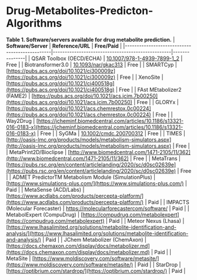 # Drug-Metabolites-Predicton-Algorithms

**Table 1. Software/servers available for drug metabolite prediction.**
| **Software/Server**                              | **Reference/URL**                                       | **Free/Paid** |
|-----------------------------------------------|--------------------------------------------------|---------------|
| QSAR Toolbox (OECD/ECHA)                       | [10.1007/978-1-4939-7899-1_2](https://doi.org/10.1007/978-1-4939-7899-1_2) | Free      |
| Biotransformer3.0                             | [10.1093/nar/gkac313](https://doi.org/10.1093/nar/gkac313) | Free      |
| SMARTCyp                                      | [https://pubs.acs.org/doi/10.1021/ci300009z](https://pubs.acs.org/doi/10.1021/ci300009z) | Free      |
| XenoSite                                      | [https://pubs.acs.org/doi/10.1021/ci400518g](https://pubs.acs.org/doi/10.1021/ci400518g) | Free      |
| FAst MEtabolizer2 (FAME2)                      | [https://pubs.acs.org/doi/10.1021/acs.jcim.7b00250](https://pubs.acs.org/doi/10.1021/acs.jcim.7b00250) | Free      |
| GLORYx                                        | [https://pubs.acs.org/doi/10.1021/acs.chemrestox.0c00224](https://pubs.acs.org/doi/10.1021/acs.chemrestox.0c00224) | Free      |
| Way2Drug                                      | [https://jcheminf.biomedcentral.com/articles/10.1186/s13321-016-0183-x](https://jcheminf.biomedcentral.com/articles/10.1186/s13321-016-0183-x) | Free      |
| SyGMa                                         | [10.1002/cmdc.200700312](https://doi.org/10.1002/cmdc.200700312) | Free      |
| TIMES                                         | [http://oasis-lmc.org/products/models/metabolism-simulators.aspx](http://oasis-lmc.org/products/models/metabolism-simulators.aspx) | Free      |
| MetaPrint2D/Bioclipse                         | [http://www.biomedcentral.com/1471-2105/11/362](http://www.biomedcentral.com/1471-2105/11/362) | Free      |
| MetaTrans                                     | [https://pubs.rsc.org/en/content/articlelanding/2020/sc/d0sc02639e](https://pubs.rsc.org/en/content/articlelanding/2020/sc/d0sc02639e) | Free      |
| ADMET PredictorTM Metabolism Module (SimulationPlus) | [https://www.simulations-plus.com/](https://www.simulations-plus.com/) | Paid          |
| MetaSense (ACD/Labs)                           | [https://www.acdlabs.com/products/percepta-platform/](https://www.acdlabs.com/products/percepta-platform/) | Paid          |
| IMPACTS (Molecular Forecaster)                 | [https://molecularforecastercom/software/](https://molecularforecastercom/software/) | Paid          |
| MetabolExpert (CompuDrug)                      | [https://compudrug.com/metabolexpert](https://compudrug.com/metabolexpert) | Paid          |
| Meteor Nexus (Lhasa)                          | [https://www.lhasalimited.org/solutions/metabolite-identification-and-analysis/](https://www.lhasalimited.org/solutions/metabolite-identification-and-analysis/) | Paid          |
| JChem Metabolizer (ChemAxon)                   | [https://docs.chemaxon.com/display/docs/metabolizer.md](https://docs.chemaxon.com/display/docs/metabolizer.md) | Paid          |
| MetaSite                                      | [https://www.moldiscovery.com/software/metasite/](https://www.moldiscovery.com/software/metasite/) | Paid          |
| StarDrop                                       | [https://optibrium.com/stardrop/](https://optibrium.com/stardrop/) | Paid          |
